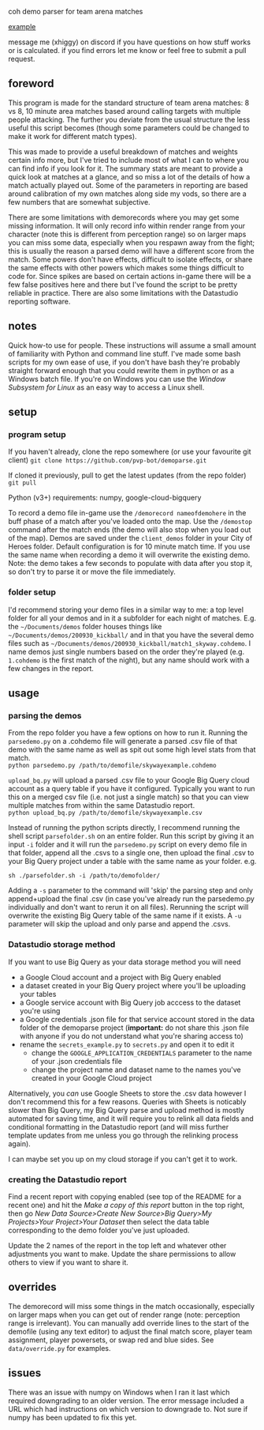 coh demo parser for team arena matches

[example](https://datastudio.google.com/reporting/5be3366b-732b-44ee-8aef-ca2f4e8810d6)

message me (xhiggy) on discord if you have questions on how stuff works or is calculated. if you find errors let me know or feel free to submit a pull request.

## foreword

This program is made for the standard structure of team arena matches: 8 vs 8, 10 minute area matches based around calling targets with multiple people attacking. The further you deviate from the usual structure the less useful this script becomes (though some parameters could be changed to make it work for different match types). 

This was made to provide a useful breakdown of matches and weights certain info more, but I've tried to include most of what I can to where you can find info if you look for it. The summary stats are meant to provide a quick look at matches at a glance, and so miss a lot of the details of how a match actually played out. Some of the parameters in reporting are based around calibration of my own matches along side my vods, so there are a few numbers that are somewhat subjective. 

There are some limitations with demorecords where you may get some missing information. It will only record info within render range from your character (note this is different from perception range) so on larger maps you can miss some data, especially when you respawn away from the fight; this is usually the reason a parsed demo will have a different score from the match. Some powers don't have effects, difficult to isolate effects, or share the same effects with other powers which makes some things difficult to code for. Since spikes are based on certain actions in-game there will be a few false positives here and there but I've found the script to be pretty reliable in practice. There are also some limitations with the Datastudio reporting software.

## notes

Quick how-to use for people. These instructions will assume a small amount of familiarity with Python and command line stuff. I've made some bash scripts for my own ease of use, if you don't have bash they're probably straight forward enough that you could rewrite them in python or as a Windows batch file. If you're on Windows you can use the _Window Subsystem for Linux_ as an easy way to access a Linux shell.

## setup

### program setup

If you haven't already, clone the repo somewhere (or use your favourite git client)
`git clone https://github.com/pvp-bot/demoparse.git`

If cloned it previously, pull to get the latest updates (from the repo folder)  
`git pull`

Python (v3+) requirements: numpy, google-cloud-bigquery

To record a demo file in-game use the `/demorecord nameofdemohere` in the buff phase of a match after you've loaded onto the map. Use the `/demostop` command after the match ends (the demo will also stop when you load out of the map). Demos are saved under the `client_demos` folder in your City of Heroes folder. Default configuration is for 10 minute match time. If you use the same name when recording a demo it will overwrite the existing demo. Note: the demo takes a few seconds to populate with data after you stop it, so don't try to parse it or move the file immediately.

### folder setup

I'd recommend storing your demo files in a similar way to me: a top level folder for all your demos and in it a subfolder for each night of matches. E.g. the `~/Documents/demos` folder houses things like `~/Documents/demos/200930_kickball/` and in that you have the several demo files such as `~/Documents/demos/200930_kickball/match1_skyway.cohdemo`. I name demos just single numbers based on the order they're played (e.g. `1.cohdemo` is the first match of the night), but any name should work with a few changes in the report.

## usage

### parsing the demos

From the repo folder you have a few options on how to run it.
Running the `parsedemo.py` on a .cohdemo file will generate a parsed .csv file of that demo with the same name as well as spit out some high level stats from that match.  
`python parsedemo.py /path/to/demofile/skywayexample.cohdemo`

`upload_bq.py` will upload a parsed .csv file to your Google Big Query cloud account as a query table if you have it configured. Typically you want to run this on a merged csv file (i.e. not just a single match) so that you can view multiple matches from within the same Datastudio report.  
`python upload_bq.py /path/to/demofile/skywayexample.csv`

Instead of running the python scripts directly, I recommend running the shell script `parsefolder.sh` on an entire folder. Run this script by giving it an input `-i` folder and it will run the `parsedemo.py` script on every demo file in that folder, append all the .csvs to a single one, then upload the final .csv to your Big Query project under a table with the same name as your folder. e.g.


`sh ./parsefolder.sh -i /path/to/demofolder/`  


Adding a `-s` parameter to the command will 'skip' the parsing step and only append+upload the final .csv (in case you've already run the parsedemo.py individually and don't want to rerun it on all files). Rerunning the script will overwrite the existing Big Query table of the same name if it exists. A `-u` parameter will skip the upload and only parse and append the .csvs.

### Datastudio storage method

If you want to use Big Query as your data storage method you will need
- a Google Cloud account and a project with Big Query enabled
- a dataset created in your Big Query project where you'll be uploading your tables
- a Google service account with Big Query job acccess to the dataset you're using
- a Google credentials .json file for that service account stored in the data folder of the demoparse project (**important:** do not share this .json file with anyone if you do not understand what you're sharing access to)
- rename the `secrets_example.py` to `secrets.py` and open it to edit it
  - change the `GOOGLE_APPLICATION_CREDENTIALS` parameter to the name of your .json credentials file
  - change the project name and dataset name to the names you've created in your Google Cloud project
  
Alternatively, you _can_ use Google Sheets to store the .csv data however I don't recommend this for a few reasons. Queries with Sheets is noticably slower than Big Query, my Big Query parse and upload method is mostly automated for saving time, and it will require you to relink all data fields and conditional formatting in the Datastudio report (and will miss further template updates from me unless you go through the relinking process again).

I can maybe set you up on my cloud storage if you can't get it to work.

### creating the Datastudio report
Find a recent report with copying enabled (see top of the README for a recent one) and hit the _Make a copy of this report_ button in the top right, then go _New Data Source>Create New Source>Big Query>My Projects>Your Project>Your Dataset_ then select the data table corresponding to the demo folder you've just uploaded.

Update the 2 names of the report in the top left and whatever other adjustments you want to make. Update the share permissions to allow others to view if you want to share it.

## overrides
The demorecord will miss some things in the match occasionally, especially on larger maps when you can get out of render range (note: perception range is irrelevant). You can manually add override lines to the start of the demofile (using any text editor) to adjust the final match score, player team assignment, player powersets, or swap red and blue sides. See `data/override.py` for examples.

## issues
There was an issue with numpy on Windows when I ran it last which required downgrading to an older version. The error message included a URL which had instructions on which version to downgrade to. Not sure if numpy has been updated to fix this yet.
